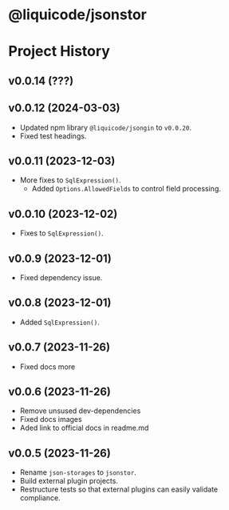 # @liquicode/jsonstor


# Project History


v0.0.14 (???)
---------------------------------------------------------------------



v0.0.12 (2024-03-03)
---------------------------------------------------------------------

- Updated npm library `@liquicode/jsongin` to `v0.0.20`.
- Fixed test headings.


v0.0.11 (2023-12-03)
---------------------------------------------------------------------

- More fixes to `SqlExpression()`.
	- Added `Options.AllowedFields` to control field processing.


v0.0.10 (2023-12-02)
---------------------------------------------------------------------

- Fixes to `SqlExpression()`.


v0.0.9 (2023-12-01)
---------------------------------------------------------------------

- Fixed dependency issue.


v0.0.8 (2023-12-01)
---------------------------------------------------------------------

- Added `SqlExpression()`.


v0.0.7 (2023-11-26)
---------------------------------------------------------------------

- Fixed docs more


v0.0.6 (2023-11-26)
---------------------------------------------------------------------

- Remove unsused dev-dependencies
- Fixed docs images
- Aded link to official docs in readme.md


v0.0.5 (2023-11-26)
---------------------------------------------------------------------

- Rename `json-storages` to `jsonstor`.
- Build external plugin projects.
- Restructure tests so that external plugins can easily validate compliance.

